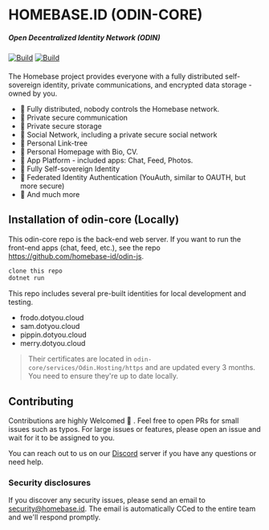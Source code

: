 # HOMEBASE.ID (ODIN-CORE)

##### Open Decentralized Identity Network (ODIN)

[![Build](https://github.com/YouFoundation/dotyoucore/actions/workflows/host-build-and-test-main-debug.yml/badge.svg)](https://github.com/YouFoundation/dotyoucore/actions/workflows/host-build-and-test-main-debug.yml)
[![Build](https://github.com/YouFoundation/dotyoucore/actions/workflows/host-build-and-test-main-release.yml/badge.svg)](https://github.com/YouFoundation/dotyoucore/actions/workflows/host-build-and-test-main-release.yml)

####

The Homebase project provides everyone with a fully distributed self-sovereign identity, private communications, and encrypted data storage - owned by you.

- 🚀 Fully distributed, nobody controls the Homebase network.
- 🚀 Private secure communication
- 🚀 Private secure storage
- 🚀 Social Network, including a private secure social network
- 🚀 Personal Link-tree
- 🚀 Personal Homepage with Bio, CV.
- 🚀 App Platform - included apps: Chat, Feed, Photos.
- 🚀 Fully Self-sovereign Identity
- 🚀 Federated Identity Authentication (YouAuth, similar to OAUTH, but more secure)
- 🚀 And much more

## Installation of odin-core (Locally)

This odin-core repo is the back-end web server. If you want to run the front-end apps (chat, feed, etc.), see the repo https://github.com/homebase-id/odin-js.

```bash
clone this repo
dotnet run
```

This repo includes several pre-built identities for local development and testing.

- frodo.dotyou.cloud
- sam.dotyou.cloud
- pippin.dotyou.cloud
- merry.dotyou.cloud

> Their certificates are located in `odin-core/services/Odin.Hosting/https` and are updated every 3 months. You need to ensure they're up to date locally.

## Contributing

Contributions are highly Welcomed 💙 . Feel free to open PRs for small issues such as typos. For large issues or features, please open an issue and wait for it to be assigned to you.

You can reach out to us on our [Discord](<INSERT DISCORD LINK>) server if you have any questions or need help.

### Security disclosures

If you discover any security issues, please send an email to security@homebase.id. The email is automatically CCed to the entire team and we'll respond promptly.
